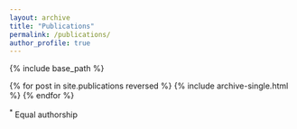 ```yaml
---
layout: archive
title: "Publications"
permalink: /publications/
author_profile: true
---
```


<!-- {% if author.googlescholar %} -->
<!--   You can also find my articles on <u><a href="{{author.googlescholar}}">my Google Scholar profile</a>.</u> -->
<!-- {% endif %} -->

{% include base_path %}

{% for post in site.publications reversed %}
  {% include archive-single.html %}
{% endfor %}

<sup>*</sup> Equal authorship
